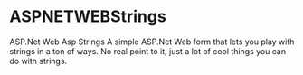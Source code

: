 # ASPNETWEBStrings
ASP.Net Web Asp Strings
A simple ASP.Net Web form that lets you play with strings in a ton of ways. No real point to it, just a lot of cool things you can do 
with strings.
